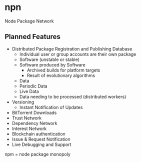 npn
===

Node Package Network


Planned Features
----------------
* Distributed Package Registration and Publishing Database
  * Individual user or group accounts are their own package
  * Software (unstable or stable)
  * Software produced by Software
    * Archived builds for platform targets
    * Result of evolutionary algorithms
  * Data
  * Periodic Data
  * Live Data
  * Data needing to be processed (distributed workers)
* Versioning
  * Instant Notification of Updates
* BitTorrent Downloads
* Trust Network
* Dependency Network
* Interest Network
* Blockchain authentication
* Issue & Request Notification
* Live Debugging and Support


npm = node package monopoly
